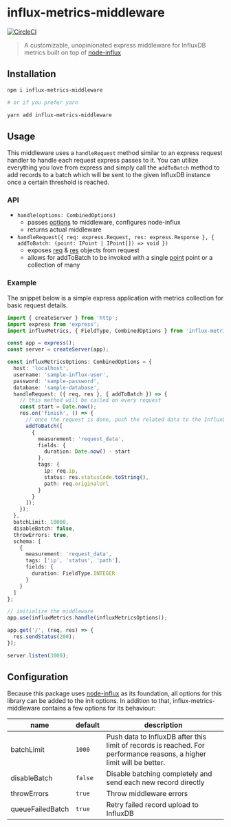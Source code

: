 # influx-metrics-middleware

[![CircleCI](https://circleci.com/gh/BrunoScheufler/influx-metrics-middleware.svg?style=svg)](https://circleci.com/gh/BrunoScheufler/influx-metrics-middleware)

> A customizable, unopinionated express middleware for InfluxDB metrics built on top of [node-influx](https://github.com/node-influx/node-influx)

## Installation

```bash
npm i influx-metrics-middleware

# or if you prefer yarn

yarn add influx-metrics-middleware
```

## Usage

This middleware uses a `handleRequest` method similar to an express request handler to handle each request express passes to it. You can utilize everything you love from express and simply call the `addToBatch` method to add records to a batch which will be sent to the given InfluxDB instance once a certain threshold is reached.

### API

- `handle(options: CombinedOptions)`
  - passes [options](#configuration) to middleware, configures node-influx
  - returns actual middleware
- `handleRequest({ req: express.Request, res: express.Response }, { addToBatch: (point: IPoint | IPoint[]) => void })`
  - exposes [req](http://expressjs.com/en/4x/api.html#req) & [res](http://expressjs.com/en/4x/api.html#res) objects from request
  - allows for addToBatch to be invoked with a single [point](https://node-influx.github.io/typedef/index.html#static-typedef-IPoint) point or a collection of many

### Example

The snippet below is a simple express application with metrics collection for basic request details.

```typescript
import { createServer } from 'http';
import express from 'express';
import influxMetrics, { FieldType, CombinedOptions } from 'influx-metrics-middleware';

const app = express();
const server = createServer(app);

const influxMetricsOptions: CombinedOptions = {
  host: 'localhost',
  username: 'sample-influx-user',
  password: 'sample-password',
  database: 'sample-database',
  handleRequest: ({ req, res }, { addToBatch }) => {
    // this method will be called on every request
    const start = Date.now();
    res.on('finish', () => {
      // once the request is done, push the related data to the InfluxDB batch
      addToBatch([
        {
          measurement: 'request_data',
          fields: {
            duration: Date.now() - start
          },
          tags: {
            ip: req.ip,
            status: res.statusCode.toString(),
            path: req.originalUrl
          }
        }
      ]);
    });
  },
  batchLimit: 10000,
  disableBatch: false,
  throwErrors: true,
  schema: [
    {
      measurement: 'request_data',
      tags: ['ip', 'status', 'path'],
      fields: {
        duration: FieldType.INTEGER
      }
    }
  ]
};

// initialize the middleware
app.use(influxMetrics.handle(influxMetricsOptions));

app.get('/', (req, res) => {
  res.sendStatus(200);
});

server.listen(3000);
```

## Configuration

Because this package uses [node-influx](https://github.com/node-influx/node-influx) as its foundation, all options for this library can be added to the init options. In addition to that, influx-metrics-middleware contains a few options for its behaviour:

| **name**         | **default** | **description**                                                                                                       |
|------------------|-------------|-----------------------------------------------------------------------------------------------------------------------|
| batchLimit       | `1000`      | Push data to InfluxDB after this limit of records is reached. For performance reasons, a higher limit will be better. |
| disableBatch     | `false`     | Disable batching completely and send each new record directly                                                         |
| throwErrors      | `true`      | Throw middleware errors                                                                                               |
| queueFailedBatch | `true`      | Retry failed record upload to InfluxDB                                                                                |
